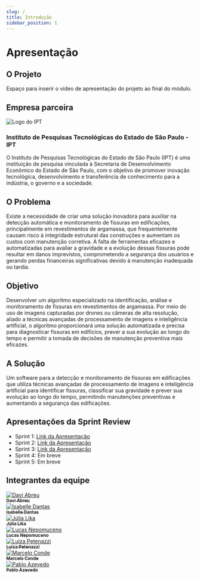 ```yaml
---
slug: /
title: Introdução
sidebar_position: 1
---
```


# Apresentação

## O Projeto
Espaço para inserir o vídeo de apresentação do projeto ao final do módulo.

## Empresa parceira

<div style={{ display: 'flex', alignItems: 'center', flexWrap: 'wrap', marginBottom: '2rem' }}>
  <div style={{ flex: '0 0 300px', margin: '0 auto 1rem' }}>
    <img src={require("../static/img/ipt.png").default} alt="Logo do IPT" style={{ width: '100%', maxWidth: '400px', height: 'auto' }} />
  </div>
  <div style={{ flex: '1', minWidth: '300px', paddingLeft: '1rem' }}>
    <h3>Instituto de Pesquisas Tecnológicas do Estado de São Paulo - IPT</h3>
    <p>O Instituto de Pesquisas Tecnológicas do Estado de São Paulo (IPT) é uma instituição de pesquisa vinculada à Secretaria de Desenvolvimento Econômico do Estado de São Paulo, com o objetivo de promover inovação tecnológica, desenvolvimento e transferência de conhecimento para a indústria, o governo e a sociedade.</p>
  </div>
</div>

## O Problema
Existe a necessidade de criar uma solução inovadora para auxiliar na detecção automática e monitoramento de fissuras em edificações, principalmente em revestimentos de argamassa, que frequentemente causam risco à integridade estrutural das construções e aumentam os custos com manutenção corretiva. A falta de ferramentas eficazes e automatizadas para avaliar a gravidade e a evolução dessas fissuras pode resultar em danos imprevistos, comprometendo a segurança dos usuários e gerando perdas financeiras significativas devido à manutenção inadequada ou tardia.

## Objetivo
Desenvolver um algoritmo especializado na identificação, análise e monitoramento de fissuras em revestimentos de argamassa. Por meio do uso de imagens capturadas por drones ou câmeras de alta resolução, aliado a técnicas avançadas de processamento de imagens e inteligência artificial, o algoritmo proporcionará uma solução automatizada e precisa para diagnosticar fissuras em edifícios, prever a sua evolução ao longo do tempo e permitir a tomada de decisões de manutenção preventiva mais eficazes.

## A Solução
Um software para a detecção e monitoramento de fissuras em edificações que utiliza técnicas avançadas de processamento de imagens e inteligência artificial para identificar fissuras, classificar sua gravidade e prever sua evolução ao longo do tempo, permitindo manutenções preventivas e aumentando a segurança das edificações.

## Apresentações da Sprint Review

- Sprint 1: [Link da Apresentação](https://www.canva.com/design/DAGmDGK0Juw/5zK5xsdb1bs6sSiYo70f0Q/edit?utm_content=DAGmDGK0Juw&utm_campaign=designshare&utm_medium=link2&utm_source=sharebutton)
- Sprint 2: [Link da Apresentação](https://www.canva.com/design/DAGnc4m8RTw/jn6v49VORaMM6s0eGxST3w/view?utm_content=DAGnc4m8RTw&utm_campaign=designshare&utm_medium=link2&utm_source=uniquelinks&utlId=h17d5c65e0a)
- Sprint 3: [Link da Apresentação](https://www.canva.com/design/DAGo1UBsMFw/Jf4l1ZC9XDJXsThrpf9ykQ/view?utm_content=DAGo1UBsMFw&utm_campaign=designshare&utm_medium=link2&utm_source=uniquelinks&utlId=h1b1555f8cc)
- Sprint 4: Em breve
- Sprint 5: Em breve

## Integrantes da equipe

<div style={{ display: 'flex', flexWrap: 'wrap', justifyContent: 'center' }}>
  <div style={{ margin: 10, textAlign: 'center' }}>
    <a href="https://www.linkedin.com/in/davi-abreu-da-silveira/">
      <img src={require("../static/img/Davi.png").default} style={{ borderRadius: '10%', width: 120 }} alt="Davi Abreu" />
      <br />
      <sub><b>Davi Abreu</b></sub>
    </a>
  </div>
  <div style={{ margin: 10, textAlign: 'center' }}>
    <a href="https://www.linkedin.com/in/iisabelledantas/">
      <img src={require("../static/img/Isa.png").default} style={{ borderRadius: '10%', width: 120 }} alt="Isabelle Dantas" />
      <br />
      <sub><b>Isabelle Dantas</b></sub>
    </a>
  </div>
  <div style={{ margin: 10, textAlign: 'center' }}>
    <a href="https://www.linkedin.com/in/julia-lika-ishikawa">
      <img src={require("../static/img/Lika.png").default} style={{ borderRadius: '10%', width: 120 }} alt="Júlia Lika" />
      <br />
      <sub><b>Júlia Lika</b></sub>
    </a>
  </div>
  <div style={{ margin: 10, textAlign: 'center' }}>
    <a href="https://www.linkedin.com/in/lucas-nepomuceno-ismart/">
      <img src={require("../static/img/Lucas.png").default} style={{ borderRadius: '10%', width: 120 }} alt="Lucas Nepomuceno" />
      <br />
      <sub><b>Lucas Nepomuceno</b></sub>
    </a>
  </div>
  <div style={{ margin: 10, textAlign: 'center' }}>
    <a href="https://www.linkedin.com/in/luizapetenazzi">
      <img src={require("../static/img/Luiza.png").default} style={{ borderRadius: '10%', width: 120 }} alt="Luiza Petenazzi" />
      <br />
      <sub><b>Luiza Petenazzi</b></sub>
    </a>
  </div>
  <div style={{ margin: 10, textAlign: 'center' }}>
    <a href="https://www.linkedin.com/in/marcelo-c-3257702bb/">
      <img src={require("../static/img/Marcelo.png").default} style={{ borderRadius: '10%', width: 120 }} alt="Marcelo Conde" />
      <br />
      <sub><b>Marcelo Conde</b></sub>
    </a>
  </div>
  <div style={{ margin: 10, textAlign: 'center' }}>
    <a href="https://www.linkedin.com/in/pabloazevedo/">
      <img src={require("../static/img/Pablo.png").default} style={{ borderRadius: '10%', width: 120 }} alt="Pablo Azevedo" />
      <br />
      <sub><b>Pablo Azevedo</b></sub>
    </a>
  </div>
</div>
